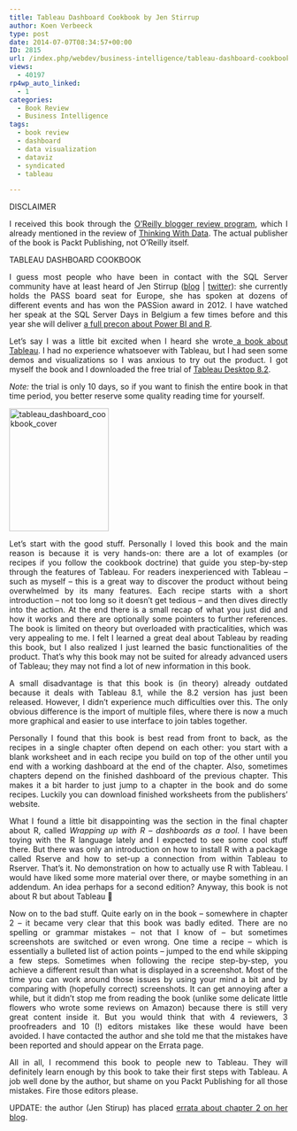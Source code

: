 ```yaml
---
title: Tableau Dashboard Cookbook by Jen Stirrup
author: Koen Verbeeck
type: post
date: 2014-07-07T08:34:57+00:00
ID: 2815
url: /index.php/webdev/business-intelligence/tableau-dashboard-cookbook-by-jen-stirrup/
views:
  - 40197
rp4wp_auto_linked:
  - 1
categories:
  - Book Review
  - Business Intelligence
tags:
  - book review
  - dashboard
  - data visualization
  - dataviz
  - syndicated
  - tableau

---
```

<p style="text-align: justify">
  DISCLAIMER
</p>

<p style="text-align: justify">
  I received this book through the <a href="http://www.oreilly.com/reviews/">O’Reilly blogger review program</a>, which I already mentioned in the review of <a href="/index.php/datamgmt/thinking-with-data-by-max-shron/">Thinking With Data</a>. The actual publisher of the book is Packt Publishing, not O’Reilly itself.
</p>

<p style="text-align: justify">
  TABLEAU DASHBOARD COOKBOOK
</p>

<p style="text-align: justify">
  I guess most people who have been in contact with the SQL Server community have at least heard of Jen Stirrup (<a href="http://www.jenstirrup.com/">blog</a> | <a href="https://twitter.com/jenstirrup">twitter</a>): she currently holds the PASS board seat for Europe, she has spoken at dozens of different events and has won the PASSion award in 2012. I have watched her speak at the SQL Server Days in Belgium a few times before and this year she will deliver <a href="http://www.sqlserverdays.be/precon/#jen">a full precon about Power BI and R</a>.
</p>

<p style="text-align: justify">
  Let’s say I was a little bit excited when I heard she wrote<a href="http://shop.oreilly.com/product/9781782177906.do"> a book about Tableau</a>. I had no experience whatsoever with Tableau, but I had seen some demos and visualizations so I was anxious to try out the product. I got myself the book and I downloaded the free trial of <a href="http://www.tableausoftware.com/products/desktop">Tableau Desktop 8.2</a>.
</p>

<p style="text-align: justify">
  <em>Note:</em> the trial is only 10 days, so if you want to finish the entire book in that time period, you better reserve some quality reading time for yourself.
</p>

<p style="text-align: justify">
  <a href="/wp-content/uploads/2014/07/tableau_dashboard_cookbook_cover.gif"><img class="alignnone size-full wp-image-2816" src="/wp-content/uploads/2014/07/tableau_dashboard_cookbook_cover.gif" alt="tableau_dashboard_cookbook_cover" width="180" height="222" /></a>
</p>

<p style="text-align: justify">
  Let’s start with the good stuff. Personally I loved this book and the main reason is because it is very hands-on: there are a lot of examples (or recipes if you follow the cookbook doctrine) that guide you step-by-step through the features of Tableau. For readers inexperienced with Tableau – such as myself – this is a great way to discover the product without being overwhelmed by its many features. Each recipe starts with a short introduction – not too long so it doesn’t get tedious – and then dives directly into the action. At the end there is a small recap of what you just did and how it works and there are optionally some pointers to further references. The book is limited on theory but overloaded with practicalities, which was very appealing to me. I felt I learned a great deal about Tableau by reading this book, but I also realized I just learned the basic functionalities of the product. That’s why this book may not be suited for already advanced users of Tableau; they may not find a lot of new information in this book.
</p>

<p style="text-align: justify">
  A small disadvantage is that this book is (in theory) already outdated because it deals with Tableau 8.1, while the 8.2 version has just been released. However, I didn’t experience much difficulties over this. The only obvious difference is the import of multiple files, where there is now a much more graphical and easier to use interface to join tables together.
</p>

<p style="text-align: justify">
  Personally I found that this book is best read from front to back, as the recipes in a single chapter often depend on each other: you start with a blank worksheet and in each recipe you build on top of the other until you end with a working dashboard at the end of the chapter. Also, sometimes chapters depend on the finished dashboard of the previous chapter. This makes it a bit harder to just jump to a chapter in the book and do some recipes. Luckily you can download finished worksheets from the publishers’ website.
</p>

<p style="text-align: justify">
  What I found a little bit disappointing was the section in the final chapter about R, called <em>Wrapping up with R – dashboards as a tool</em>. I have been toying with the R language lately and I expected to see some cool stuff there. But there was only an introduction on how to install R with a package called Rserve and how to set-up a connection from within Tableau to Rserver. That’s it. No demonstration on how to actually use R with Tableau. I would have liked some more material over there, or maybe something in an addendum. An idea perhaps for a second edition? Anyway, this book is not about R but about Tableau 🙂
</p>

<p style="text-align: justify">
  Now on to the bad stuff. Quite early on in the book – somewhere in chapter 2 – it became very clear that this book was badly edited. There are no spelling or grammar mistakes – not that I know of – but sometimes screenshots are switched or even wrong. One time a recipe – which is essentially a bulleted list of action points – jumped to the end while skipping a few steps. Sometimes when following the recipe step-by-step, you achieve a different result than what is displayed in a screenshot. Most of the time you can work around those issues by using your mind a bit and by comparing with (hopefully correct) screenshots. It can get annoying after a while, but it didn’t stop me from reading the book (unlike some delicate little flowers who wrote some reviews on Amazon) because there is still very great content inside it. But you would think that with 4 reviewers, 3 proofreaders and 10 (!) editors mistakes like these would have been avoided. I have contacted the author and she told me that the mistakes have been reported and should appear on the Errata page.
</p>

<p style="text-align: justify">
  All in all, I recommend this book to people new to Tableau. They will definitely learn enough by this book to take their first steps with Tableau. A job well done by the author, but shame on you Packt Publishing for all those mistakes. Fire those editors please.
</p>

<p style="text-align: justify">
  UPDATE: the author (Jen Stirup) has placed <a href="http://www.jenstirrup.com/2014/07/packt-tableau-dashboard-cookbook-errata.html">errata about chapter 2 on her blog</a>.
</p>